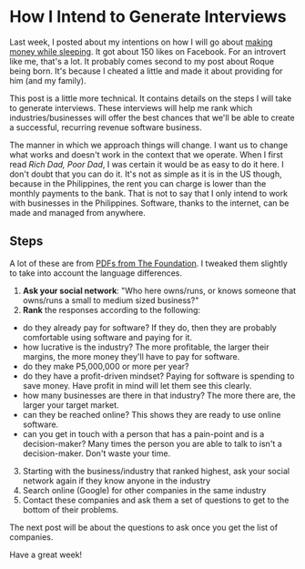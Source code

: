 # How I Intend to Generate Interviews

Last week, I posted about my intentions on how I will go about [making money while sleeping](journey). It got about 150 likes on Facebook. For an introvert like me, that's a lot. It probably comes second to my post about Roque being born. It's because I cheated a little and made it about providing for him (and my family).

This post is a little more technical. It contains details on the steps I will take to generate interviews. These interviews will help me rank which industries/businesses will offer the best chances that we'll be able to create a successful, recurring revenue software business.

The manner in which we approach things will change. I want us to change what works and doesn't work in the context that we operate. When I first read *Rich Dad, Poor Dad*, I was certain it would be as easy to do it here. I don't doubt that you can do it. It's not as simple as it is in the US though, because in the Philippines, the rent you can charge is lower than the monthly payments to the bank. That is not to say that I only intend to work with businesses in the Philippines. Software, thanks to the internet, can be made and managed from anywhere.

## Steps

A lot of these are from [PDFs from The Foundation](foundation_pdfs). I tweaked them slightly to take into account the language differences.

1. **Ask your social network**: "Who here owns/runs, or knows someone that owns/runs a small to medium sized business?"
2. **Rank** the responses according to the following:
  - do they already pay for software? If they do, then they are probably comfortable using software and paying for it.
  - how lucrative is the industry? The more profitable, the larger their margins, the more money they'll have to pay for software.
  - do they make P5,000,000 or more per year?
  - do they have a profit-driven mindset? Paying for software is spending to save money. Have profit in mind will let them see this clearly.
  - how many businesses are there in that industry? The more there are, the larger your target market.
  - can they be reached online? This shows they are ready to use online software.
  - can you get in touch with a person that has a pain-point and is a decision-maker? Many times the person you are able to talk to isn't a decision-maker. Don't waste your time.
3. Starting with the business/industry that ranked highest, ask your social network again if they know anyone in the industry
4. Search online (Google) for other companies in the same industry
5. Contact these companies and ask them a set of questions to get to the bottom of their problems.

The next post will be about the questions to ask once you get the list of companies.

Have a great week!

  [journey]: https://medium.com/@ramontayag/journey-to-making-money-while-sleeping-e35cbe64c286
  [foundation_pdfs]: https://thefoundation.com/spi
